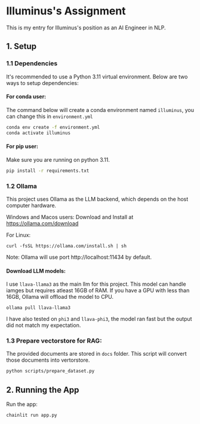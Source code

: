 # Illuminus's Assignment
This is my entry for Illuminus's position as an AI Engineer in NLP.

## 1. Setup

### 1.1 Dependencies

It's recommended to use a Python 3.11 virtual environment. Below are two ways to setup dependencies:

#### For **conda** user:

The command below will create a conda environment named `illuminus`, you can change this in `environment.yml`

```sh
conda env create -f environment.yml
conda activate illuminus
```

#### For **pip** user:

Make sure you are running on python 3.11.

```sh
pip install -r requirements.txt
```

### 1.2 Ollama
This project uses Ollama as the LLM backend, which depends on the host computer hardware.

Windows and Macos users: Download and Install at https://ollama.com/download

For Linux:
```
curl -fsSL https://ollama.com/install.sh | sh
```

Note: Ollama will use port http://localhost:11434 by default.

#### Download LLM models:

I use `llava-llama3` as the main llm for this project. This model can handle iamges but requires atleast 16GB of RAM. If you have a GPU with less than 16GB, Ollama will offload the model to CPU.

```
ollama pull llava-llama3
```

I have also tested on `phi3` and `llava-phi3`, the model ran fast but the output did not match my expectation.

### 1.3 Prepare vectorstore for RAG:

The provided documents are stored in `docs` folder. This script will convert those documents into vertorstore.

```sh
python scripts/prepare_dataset.py
```

## 2. Running the App

Run the app:
```sh
chainlit run app.py
```
